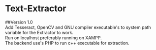 # Text-Extractor
##Version 1.0  
Add Tesseract, OpenCV and GNU compiler executable's to system path variable for the Extractor to work.  <br/>
Run on localhost preferably running on XAMPP.  <br/>
The backend use's PHP to run c++ executable for extraction.  <br/>
